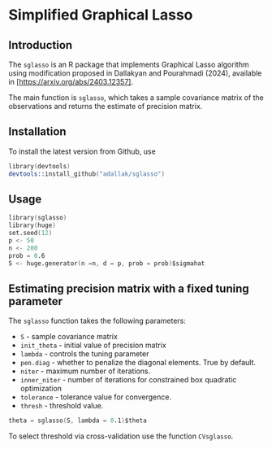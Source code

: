 # Simplified Graphical Lasso
## Introduction

The `sglasso` is an R package that implements Graphical Lasso algorithm using modification proposed in Dallakyan and 
Pourahmadi (2024), available in [https://arxiv.org/abs/2403.12357].

The main function is `sglasso`, which takes a sample covariance matrix of the observations and returns the estimate of precision matrix. 

## Installation

To install the latest version from Github, use

```s
library(devtools)
devtools::install_github("adallak/sglasso")
```

## Usage
```s
library(sglasso)
library(huge)
set.seed(12)
p <- 50
n <- 200
prob = 0.6
S <- huge.generator(n =n, d = p, prob = prob)$sigmahat
```

## Estimating precision matrix with a fixed tuning parameter

The `sglasso` function takes the following parameters:

* `S` - sample covariance matrix
* `init_theta` - initial value of precision matrix
* `lambda` - controls the tuning parameter
* `pen.diag` - whether to penalize the diagonal elements. True by default.
* `niter`   - maximum number of iterations.
* `inner_niter` - number of iterations for constrained box quadratic optimization
* `tolerance` - tolerance value for convergence.
* `thresh` - threshold value.

```s
theta = sglasso(S, lambda = 0.1)$theta
```


To select threshold via cross-validation use the function `CVsglasso`.
